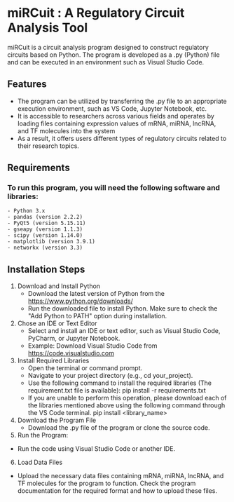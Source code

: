 # miRCuit : A Regulatory Circuit Analysis Tool 

miRCuit is a circuit analysis program designed to construct regulatory circuits based on Python. The program is developed as a .py (Python) file and can be executed in an environment such as Visual Studio Code.

## Features
- The program can be utilized by transferring the .py file to an appropriate execution environment, such as VS Code, Jupyter Notebook, etc.
- It is accessible to researchers across various fields and operates by loading files containing expression values of mRNA, miRNA, lncRNA, and TF molecules into the system
- As a result, it offers users different types of regulatory circuits related to their research topics.

## Requirements
### To run this program, you will need the following software and libraries:
    - Python 3.x
    - pandas (version 2.2.2)
    - PyQt5 (version 5.15.11)
    - gseapy (version 1.1.3)
    - scipy (version 1.14.0)
    - matplotlib (version 3.9.1)
    - networkx (version 3.3)

## Installation Steps
1. Download and Install Python
   - Download the latest version of Python from the https://www.python.org/downloads/
   - Run the downloaded file to install Python. Make sure to check the "Add Python to PATH" option during installation.
2. Chose an IDE or Text Editor
   - Select and install an IDE or text editor, such as Visual Studio Code, PyCharm, or Jupyter Notebook.
   - Example: Download Visual Studio Code from https://code.visualstudio.com
3. Install Required Libraries
   - Open the terminal or command prompt.
   - Navigate to your project directory (e.g., cd your_project).
   - Use the following command to install the required libraries (The requirement.txt file is available):
     pip install -r requirements.txt
   - If you are unable to perform this operation, please download each of the libraries mentioned above using the following command through the VS Code terminal.
     pip install <library_name>
4. Download the Program File
   - Download the .py file of the program or clone the source code.
5. Run the Program:
  - Run the code using Visual Studio Code or another IDE.
6. Load Data Files
  - Upload the necessary data files containing mRNA, miRNA, lncRNA, and TF molecules for the program to function. Check the program documentation for the required format and how to upload these files.

